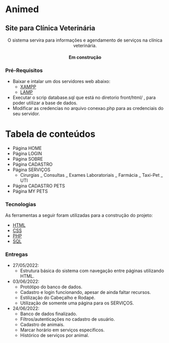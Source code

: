 # Animed

## Site para Clínica Veterinária

<p align="center">O sistema servira para informações e agendamento de serviços na clínica veterinária.</p>
<h4 align="center">Em construção</h4>

### Pré-Requisitos

<!--ts-->

- Baixar e intalar um dos servidores web abaixo:
  - [XAMPP](https://www.apachefriends.org/pt_br/index.html)
  - [LAMP](https://www.edivaldobrito.com.br/instale-lamp-no-linux-e-tenha-um-servidor-web-em-seu-pc/)
- Executar o scrip database.sql que está no diretorio front/html/ , para poder utilizar a base de dados.
- Modificar as credencias no arquivo conexao.php para as credenciais do seu servidor.
<!--te-->

# Tabela de conteúdos

<!--ts-->

- Página HOME
- Página LOGIN
- Página SOBRE
- Página CADASTRO
- Página SERVIÇOS
  - Cirurgias
  _ Consultas
  _ Exames Laboratoriais
  _ Farmácia
  _ Taxi-Pet
  _ UTI
- Página CADASTRO PETS
- Página MY PETS
<!--te-->

### Tecnologias

As ferramentas a seguir foram utilizadas para a construção do projeto:

- [HTML](https://www.w3schools.com/html/)
- [CSS](https://www.w3schools.com/css/)
- [PHP](https://www.php.net/)
- [SQL](https://harve.com.br/blog/analise-de-dados/o-que-e-sql/)

### Entregas

<!--ts-->

- 27/05/2022:
  - Estrutura básica do sistema com navegação entre páginas utilizando HTML.
- 03/06/2022:
  - Protótipo do banco de dados.
  - Cadastro e login funcionando, apesar de ainda faltar recursos.
  - Estilização do Cabeçalho e Rodapé.
  - Utilização de somente uma página para os SERVIÇOS.
- 24/06/2022:
  - Banco de dados finalizado.
  - Filtros/autenticações no cadastro de usuário.
  - Cadastro de animais.
  - Marcar horário em serviços especificos.
  - Histórico de serviços por animal.
<!--te-->

